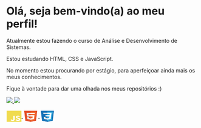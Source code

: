  <h1> Olá, seja bem-vindo(a) ao meu perfil!</h1>
 
 <p>Atualmente estou fazendo o curso de Análise e Desenvolvimento de Sistemas.</p>
 <p>Estou estudando HTML, CSS e JavaScript.</p>
 <p>No momento  estou procurando por estágio, para aperfeiçoar ainda mais os meus conhecimentos.</p>
 <p>Fique à vontade para dar uma olhada nos meus repositórios :)</p>

<div style="display: flex, flex-direction: row">
  <a href="https://github.com/giovanafg">
  <img height="180em" src="https://github-readme-stats.vercel.app/api?username=giovanafg&show_icons=true&theme=dracula&include_all_commits=true&count_private=true"/>
  <img height="180em" src="https://github-readme-stats.vercel.app/api/top-langs/?username=giovanafg&layout=compact&langs_count=7&theme=dracula"/>
</div>

<div style="display: inline_block"><br>
  <img align="center" alt="Gi-Js" height="30" width="40" src="https://raw.githubusercontent.com/devicons/devicon/master/icons/javascript/javascript-plain.svg">
  <img align="center" alt="Gi-HTML" height="30" width="40" src="https://raw.githubusercontent.com/devicons/devicon/master/icons/html5/html5-original.svg">
  <img align="center" alt="Gi-CSS" height="30" width="40" src="https://raw.githubusercontent.com/devicons/devicon/master/icons/css3/css3-original.svg">

</div>
 

